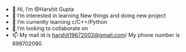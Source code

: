 - 👋 Hi, I’m @Harshit Gupta
- 👀 I’m interested in learning New things and doing new project
- 🌱 I’m currently learning c/C++/Python
- 💞️ I’m looking to collaborate on 
- 📫 My mail id is harshit19672002@gmail.com/ My phone number is 898702090

<!---
Harshit4t6/Harshit4t6 is a ✨ special ✨ repository because its `README.md` (this file) appears on your GitHub profile.
You can click the Preview link to take a look at your changes.
--->
